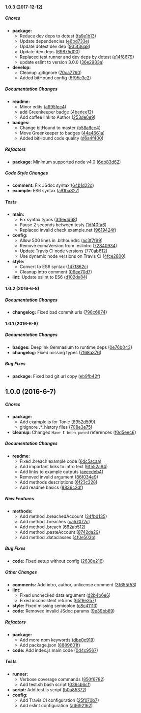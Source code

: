 #### 1.0.3 (2017-12-12)

##### Chores

* **package:**
  * Reduce dev deps to dotest ([fa9e1b13](https://github.com/fvdm/nodejs-haveibeenpwned/commit/fa9e1b1343c7d40d20975fada3ba09139bd9a918))
  * Update dependencies ([e6bd733e](https://github.com/fvdm/nodejs-haveibeenpwned/commit/e6bd733eed52b014a9f4d43bb334b077ea3c47d9))
  * Update dotest dev dep ([935f36a8](https://github.com/fvdm/nodejs-haveibeenpwned/commit/935f36a882e03f17036720188755b31ba3839872))
  * Update dev deps ([69875d00](https://github.com/fvdm/nodejs-haveibeenpwned/commit/69875d00d42e8d1a0a726c381d6dfe8701817bf0))
  * Replaced test runner and dev deps by dotest ([e14f8679](https://github.com/fvdm/nodejs-haveibeenpwned/commit/e14f86795d4986ee428989cb1a8b84b66ec58bd5))
  * update eslint to version 3.0.0 ([36e2933a](https://github.com/fvdm/nodejs-haveibeenpwned/commit/36e2933a0e3b392ca612ebb03cb677f780c25dc9))
* **develop:**
  * Cleanup .gitignore ([70ca7760](https://github.com/fvdm/nodejs-haveibeenpwned/commit/70ca7760545d51c8f12a47ce84386b45fdc42b6a))
  * Added bitHound config ([6f95c3e2](https://github.com/fvdm/nodejs-haveibeenpwned/commit/6f95c3e23a9e15cd3efc3f6b4c2902b6c418fbea))

##### Documentation Changes

* **readme:**
  * Minor edits ([a995fec4](https://github.com/fvdm/nodejs-haveibeenpwned/commit/a995fec4ebe8ed81da6dfaa9cfb97ca07ec52f26))
  * add Greenkeeper badge ([4bedee12](https://github.com/fvdm/nodejs-haveibeenpwned/commit/4bedee124a1e236444f1f22df1a5c12e54fac8f3))
  * Add coffee link to Author ([253de0e9](https://github.com/fvdm/nodejs-haveibeenpwned/commit/253de0e9490d26ef7ea7fc2366a05dbc6dca5f43))
* **badges:**
  * Change bitHound to master ([b58a8cc4](https://github.com/fvdm/nodejs-haveibeenpwned/commit/b58a8cc44528bca752f452601e86db7136812307))
  * Move Greenkeeper to badges ([44a4661a](https://github.com/fvdm/nodejs-haveibeenpwned/commit/44a4661a2b7fc42f3a8afb2a27785511c65fefb1))
  * Added bitHound code quality ([d6a4f400](https://github.com/fvdm/nodejs-haveibeenpwned/commit/d6a4f400b682a16742230a3ad2e5147bb4dd4e5b))

##### Refactors

* **package:** Minimum supported node v4.0 ([6db83d62](https://github.com/fvdm/nodejs-haveibeenpwned/commit/6db83d62dbc831f783719acdc61fc91c5ac4cf36))

##### Code Style Changes

* **comment:** Fix JSdoc syntax ([64b1d22d](https://github.com/fvdm/nodejs-haveibeenpwned/commit/64b1d22dda27222caf2c6db2405891623713c77d))
* **example:** ES6 syntax ([a81ba827](https://github.com/fvdm/nodejs-haveibeenpwned/commit/a81ba82715e28d25134c86a7a2770e1a4be9420d))

##### Tests

* **main:**
  * Fix syntax typos ([3f9edd68](https://github.com/fvdm/nodejs-haveibeenpwned/commit/3f9edd68c1fe423ad581becb1b24e69e92c050e1))
  * Pause 2 seconds between tests ([1df40fa6](https://github.com/fvdm/nodejs-haveibeenpwned/commit/1df40fa6fbba5f0231e07e6a423860740f2c5a89))
  * Replaced invalid check example.net ([9619424f](https://github.com/fvdm/nodejs-haveibeenpwned/commit/9619424fdd7fb1a0310fae8c7d5e2d3ad590c992))
* **config:**
  * Allow 500 lines in .bithoundrc ([ac3f7f99](https://github.com/fvdm/nodejs-haveibeenpwned/commit/ac3f7f99e47726705dc935f980ca10b01aeab11d))
  * Remove ecmaVersion from .eslintrc ([72840934](https://github.com/fvdm/nodejs-haveibeenpwned/commit/72840934b807a960e043d3db95a1a18102e34605))
  * Update Travis CI node versions ([770ab612](https://github.com/fvdm/nodejs-haveibeenpwned/commit/770ab612c911e529287f85692378688b393609a7))
  * Use dynamic node versions on Travis CI ([4fce2800](https://github.com/fvdm/nodejs-haveibeenpwned/commit/4fce2800772b6d941d62794f3fd8a5fa8e73390c))
* **style:**
  * Convert to ES6 syntax ([147f862c](https://github.com/fvdm/nodejs-haveibeenpwned/commit/147f862c3199d8c65a39c905b8235ed6b0adacf7))
  * Cleanup intro comment ([06ee70d7](https://github.com/fvdm/nodejs-haveibeenpwned/commit/06ee70d76f723e297dac46c7ca21d00212416f59))
* **lint:** Update eslint to ES6 ([d102da84](https://github.com/fvdm/nodejs-haveibeenpwned/commit/d102da84500bf55b8952b5b2883fc0ec2fcd92c1))

#### 1.0.2 (2016-6-8)

##### Documentation Changes

* **changelog:** Fixed bad commit urls ([798c6874](https://github.com/fvdm/nodejs-haveibeenpwned/commit/798c6874a311f3087fa2b1b46d002485aff357f3))

#### 1.0.1 (2016-6-8)

##### Documentation Changes

* **badges:** Deeplink Gemnasium to runtime deps ([0e76b043](https://github.com/fvdm/nodejs-haveibeenpwned/commit/0e76b043fd9e7dd465366a12239edf6d6ef461bd))
* **changelog:** Fixed missing types ([7f68a376](https://github.com/fvdm/nodejs-haveibeenpwned/commit/7f68a37695ca1f354989092e3bdd572155e2ad1e))

##### Bug Fixes

* **package:** Fixed bad git url copy ([eb9fb42f](https://github.com/fvdm/nodejs-haveibeenpwned/commit/eb9fb42f6f72f5f7ccd3292dfa137b0eb7f1afd1))

## 1.0.0 (2016-6-7)

##### Chores

* **package:**
  * Add example.js for Tonic ([8952d599](https://github.com/fvdm/nodejs-haveibeenpwned/commit/8952d599194e3d35355241165fbb3020b21f41a7))
  * gitignore .*_history files ([708e3e75](https://github.com/fvdm/nodejs-haveibeenpwned/commit/708e3e759283e43d32ebc1b02e02afa72e242a1a))
* **cleanup:** Changed `Have I been pwned` references ([f0d5eec6](https://github.com/fvdm/nodejs-haveibeenpwned/commit/f0d5eec6e7640e094e5c13e63c71c555fcb6196b))

##### Documentation Changes

* **readme:**
  * Fixed .breach example code ([6dc5acaa](https://github.com/fvdm/nodejs-haveibeenpwned/commit/6dc5acaae87407323bfa4fba5f7f0071ab4ae270))
  * Add important links to intro text ([6f552a94](https://github.com/fvdm/nodejs-haveibeenpwned/commit/6f552a949cc33816cbee5a2f4e737b4ac8ed2d0d))
  * Add links to example outputs ([aeecdeb4](https://github.com/fvdm/nodejs-haveibeenpwned/commit/aeecdeb48536ccaa5e0c7431557336edb1379860))
  * Removed invalid argument ([86f034e9](https://github.com/fvdm/nodejs-haveibeenpwned/commit/86f034e934cdc10a273feaa6421b324ff9139538))
  * Add methods descriptions ([6f23c228](https://github.com/fvdm/nodejs-haveibeenpwned/commit/6f23c228fe07cf257342cc3159c8322fa0abf340))
  * Add readme basics ([8836c2df](https://github.com/fvdm/nodejs-haveibeenpwned/commit/8836c2dfa0e86961d2da9d709738c459b748df04))

##### New Features

* **methods:**
  * Add method .breachedAccount ([34fbd135](https://github.com/fvdm/nodejs-haveibeenpwned/commit/34fbd135e5d0fe025a7f03b436ab214bd69735e2))
  * Add method .breaches ([ca57077c](https://github.com/fvdm/nodejs-haveibeenpwned/commit/ca57077ca322911643464fb183d16c1b4494efa1))
  * Add method .breach ([662ab512](https://github.com/fvdm/nodejs-haveibeenpwned/commit/662ab5120faa3a8630f3f8f2b272bb400d051389))
  * Add method .pasteAccount ([8742da29](https://github.com/fvdm/nodejs-haveibeenpwned/commit/8742da293a2abdcc9b673b4e3d7d5ef705935874))
  * Add method .dataclasses ([4f0e503b](https://github.com/fvdm/nodejs-haveibeenpwned/commit/4f0e503b90e76aee1b5b118df50b26aee6bfcb6d))

##### Bug Fixes

* **code:** Fixed setup without config ([2638e216](https://github.com/fvdm/nodejs-haveibeenpwned/commit/2638e21684112940b0af38a30e5675c7620a4c48))

##### Other Changes

* **comments:** Add intro, author, unlicense comment ([3f655f53](https://github.com/fvdm/nodejs-haveibeenpwned/commit/3f655f53f0bc3e16f8b2a2ea500d2bbecc0f3595))
* **lint:**
  * Fixed unchecked data argument ([d2b4b6e6](https://github.com/fvdm/nodejs-haveibeenpwned/commit/d2b4b6e6af106eb60dc282e1c83cda0d98e5edd1))
  * Fixed inconsistent returns ([65f9e357](https://github.com/fvdm/nodejs-haveibeenpwned/commit/65f9e357456b4b1c82b753f96f939564080113a0))
* **style:** Fixed missing semicolon ([c8c41113](https://github.com/fvdm/nodejs-haveibeenpwned/commit/c8c4111390e2119a72b7d70f3e5e5e2b68e3a538))
* **code:** Removed invalid JSdoc params ([9e39bb89](https://github.com/fvdm/nodejs-haveibeenpwned/commit/9e39bb890fe853725c72987c42aae73fcdb8b19d))

##### Refactors

* **package:**
  * Add more npm keywords ([dbe0c919](https://github.com/fvdm/nodejs-haveibeenpwned/commit/dbe0c9197f6d86329160a882433554ff3b25d388))
  * Add package.json ([8889601f](https://github.com/fvdm/nodejs-haveibeenpwned/commit/8889601f092bb116feeaf592e6fa3b27ebbf11c7))
* **code:** Add index.js main code ([0d4c9567](https://github.com/fvdm/nodejs-haveibeenpwned/commit/0d4c9567b630a312d759e7fcf1da9e595cff27cf))

##### Tests

* **runner:**
  * Verbose coverage commands ([850f6782](https://github.com/fvdm/nodejs-haveibeenpwned/commit/850f6782b1ae3d58eace871e7b84fdb0829a94e9))
  * Add test.sh bash script ([039cb6cf](https://github.com/fvdm/nodejs-haveibeenpwned/commit/039cb6cf109c3ab9ced0373b50595cf25f5c24e1))
* **script:** Add test.js script ([b0a85372](https://github.com/fvdm/nodejs-haveibeenpwned/commit/b0a8537244b239befcd1f421c00a9a44b0f78525))
* **config:**
  * Add Travis CI configuration ([25f070b7](https://github.com/fvdm/nodejs-haveibeenpwned/commit/25f070b7f6cd3a785b3d5d7b58fba52e2b097455))
  * Add eslint configuration ([a4692162](https://github.com/fvdm/nodejs-haveibeenpwned/commit/a4692162c8c9ca38b5cf8d55b4c1c1dcaf5ef2be))

